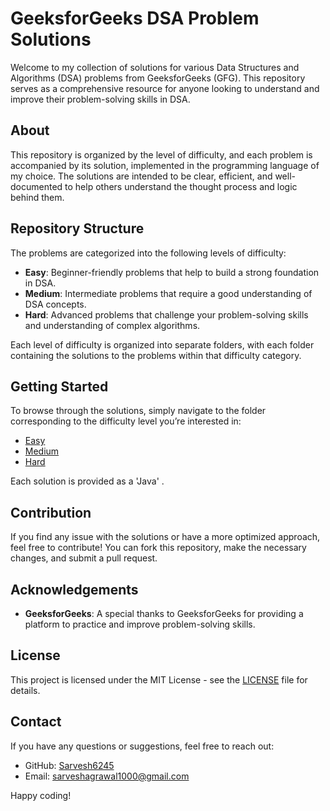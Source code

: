 # GeeksforGeeks DSA Problem Solutions

Welcome to my collection of solutions for various Data Structures and Algorithms (DSA) problems from GeeksforGeeks (GFG). This repository serves as a comprehensive resource for anyone looking to understand and improve their problem-solving skills in DSA.

## About

This repository is organized by the level of difficulty, and each problem is accompanied by its solution, implemented in the programming language of my choice. The solutions are intended to be clear, efficient, and well-documented to help others understand the thought process and logic behind them.

## Repository Structure

The problems are categorized into the following levels of difficulty:

- **Easy**: Beginner-friendly problems that help to build a strong foundation in DSA.
- **Medium**: Intermediate problems that require a good understanding of DSA concepts.
- **Hard**: Advanced problems that challenge your problem-solving skills and understanding of complex algorithms.

Each level of difficulty is organized into separate folders, with each folder containing the solutions to the problems within that difficulty category.

## Getting Started

To browse through the solutions, simply navigate to the folder corresponding to the difficulty level you’re interested in:

- [Easy](./Easy)
- [Medium](./Medium)
- [Hard](./Hard)

Each solution is provided as a 'Java' .

## Contribution

If you find any issue with the solutions or have a more optimized approach, feel free to contribute! You can fork this repository, make the necessary changes, and submit a pull request.

## Acknowledgements

- **GeeksforGeeks**: A special thanks to GeeksforGeeks for providing a platform to practice and improve problem-solving skills.

## License

This project is licensed under the MIT License - see the [LICENSE](./LICENSE) file for details.

## Contact

If you have any questions or suggestions, feel free to reach out:

- GitHub: [Sarvesh6245](https://github.com/Sarvesh6245)
- Email: sarveshagrawal1000@gmail.com

Happy coding!
